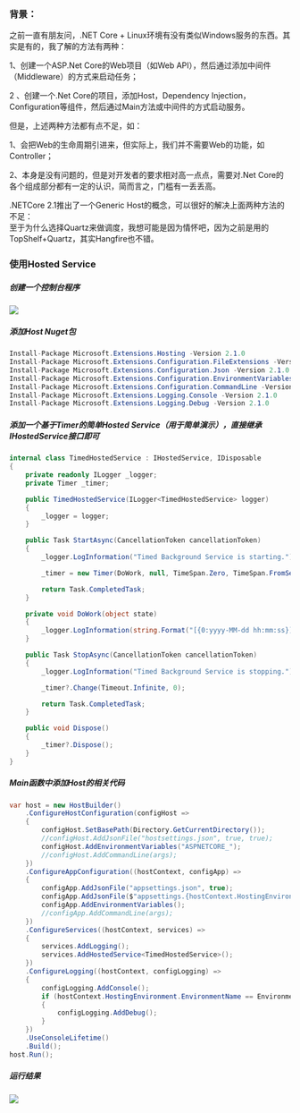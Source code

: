 
### 背景：  
之前一直有朋友问，.NET Core + Linux环境有没有类似Windows服务的东西。其实是有的，我了解的方法有两种：

1、创建一个ASP.Net Core的Web项目（如Web API），然后通过添加中间件（Middleware）的方式来启动任务；

2 、创建一个.Net Core的项目，添加Host，Dependency Injection，Configuration等组件，然后通过Main方法或中间件的方式启动服务。

但是，上述两种方法都有点不足，如：

1、会把Web的生命周期引进来，但实际上，我们并不需要Web的功能，如Controller；

2、本身是没有问题的，但是对开发者的要求相对高一点点，需要对.Net Core的各个组成部分都有一定的认识，简而言之，门槛有一丢丢高。

.NETCore 2.1推出了一个Generic Host的概念，可以很好的解决上面两种方法的不足：  
至于为什么选择Quartz来做调度，我想可能是因为情怀吧，因为之前是用的TopShelf+Quartz，其实Hangfire也不错。  

### 使用Hosted Service  
##### 创建一个控制台程序  
![](https://github-1251498502.cos.ap-chongqing.myqcloud.com/Stack.Notepads/Notebook.201904260001.png)

##### 添加Host Nuget包  
``` C#
Install-Package Microsoft.Extensions.Hosting -Version 2.1.0
Install-Package Microsoft.Extensions.Configuration.FileExtensions -Version 2.1.0
Install-Package Microsoft.Extensions.Configuration.Json -Version 2.1.0
Install-Package Microsoft.Extensions.Configuration.EnvironmentVariables -Version 2.1.0
Install-Package Microsoft.Extensions.Configuration.CommandLine -Version 2.1.0
Install-Package Microsoft.Extensions.Logging.Console -Version 2.1.0
Install-Package Microsoft.Extensions.Logging.Debug -Version 2.1.0
```  

##### 添加一个基于Timer的简单Hosted Service（用于简单演示），直接继承IHostedService接口即可  
``` C#
internal class TimedHostedService : IHostedService, IDisposable
{
    private readonly ILogger _logger;
    private Timer _timer;

    public TimedHostedService(ILogger<TimedHostedService> logger)
    {
        _logger = logger;
    }

    public Task StartAsync(CancellationToken cancellationToken)
    {
        _logger.LogInformation("Timed Background Service is starting.");

        _timer = new Timer(DoWork, null, TimeSpan.Zero, TimeSpan.FromSeconds(5));

        return Task.CompletedTask;
    }

    private void DoWork(object state)
    {
        _logger.LogInformation(string.Format("[{0:yyyy-MM-dd hh:mm:ss}]Timed Background Service is working.", DateTime.Now));
    }

    public Task StopAsync(CancellationToken cancellationToken)
    {
        _logger.LogInformation("Timed Background Service is stopping.");

        _timer?.Change(Timeout.Infinite, 0);

        return Task.CompletedTask;
    }

    public void Dispose()
    {
        _timer?.Dispose();
    }
}
```
##### Main函数中添加Host的相关代码  
``` C#
var host = new HostBuilder()
    .ConfigureHostConfiguration(configHost =>
    {
        configHost.SetBasePath(Directory.GetCurrentDirectory());
        //configHost.AddJsonFile("hostsettings.json", true, true);
        configHost.AddEnvironmentVariables("ASPNETCORE_");
        //configHost.AddCommandLine(args);
    })
    .ConfigureAppConfiguration((hostContext, configApp) =>
    {
        configApp.AddJsonFile("appsettings.json", true);
        configApp.AddJsonFile($"appsettings.{hostContext.HostingEnvironment.EnvironmentName}.json", true);
        configApp.AddEnvironmentVariables();
        //configApp.AddCommandLine(args);
    })
    .ConfigureServices((hostContext, services) =>
    {
        services.AddLogging();
        services.AddHostedService<TimedHostedService>();
    })
    .ConfigureLogging((hostContext, configLogging) =>
    {
        configLogging.AddConsole();
        if (hostContext.HostingEnvironment.EnvironmentName == EnvironmentName.Development)
        {
            configLogging.AddDebug();
        }
    })
    .UseConsoleLifetime()
    .Build();
host.Run();
```
##### 运行结果  
![](https://github-1251498502.cos.ap-chongqing.myqcloud.com/Stack.Notepads/Notebook.201904260003.png)




